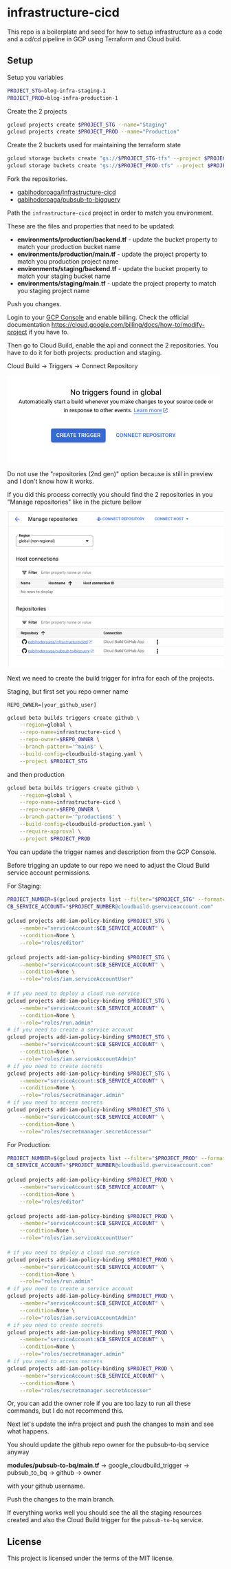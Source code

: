 # infrastructure-cicd

This repo is a boilerplate and seed for how to setup infrastructure as a code and a cd/cd pipeline in GCP using Terraform and Cloud build.

## Setup

Setup you variables

```bash
PROJECT_STG=blog-infra-staging-1
PROJECT_PROD=blog-infra-production-1
```

Create the 2 projects

```bash
gcloud projects create $PROJECT_STG --name="Staging"
gcloud projects create $PROJECT_PROD --name="Production"
```

Create the 2 buckets used for maintaining the terraform state

```bash
gcloud storage buckets create "gs://$PROJECT_STG-tfs" --project $PROJECT_STG
gcloud storage buckets create "gs://$PROJECT_PROD-tfs" --project $PROJECT_PROD
```

Fork the repositories.

- [gabihodoroaga/infrastructure-cicd](https://github.com/gabihodoroaga/infrastructure-cicd.git)
- [gabihodoroaga/pubsub-to-bigquery](https://github.com/gabihodoroaga/pubsub-to-bigquery.git)

Path the `infrastructure-cicd` project in order to match you environment.

These are the files and properties that need to be updated:

- **environments/production/backend.tf** - update the bucket property to match your production bucket name
- **environments/production/main.tf** - update the project property to match you production project name
- **environments/staging/backend.tf** - update the bucket property to match your staging bucket name
- **environments/staging/main.tf** - update the project property to match you staging project name

Push you changes.

Login to your [GCP Console](https://console.cloud.google.com) and enable billing.
Check the official documentation https://cloud.google.com/billing/docs/how-to/modify-project if you have to.

Then go to Cloud Build, enable the api and connect the 2 repositories. You have to do it for both projects: production and staging.

Cloud Build -> Triggers -> Connect Repository

![connect-repo](resources/img/post-43-connect-repo.png)

Do not use the "repositories (2nd gen)" option because is still in preview and I don't know how it works.

If you did this process correctly you should find the 2 repositories in you "Manage repositories" like in the 
picture bellow

![manage-repo](resources/img/post-43-manage-repo.png)

Next we need to create the build trigger for infra for each of the projects. 

Staging, but first set you repo owner name

```
REPO_OWNER=[your_github_user]
```

```bash
gcloud beta builds triggers create github \
    --region=global \
    --repo-name=infrastructure-cicd \
    --repo-owner=$REPO_OWNER \
    --branch-pattern='^main$' \
    --build-config=cloudbuild-staging.yaml \
    --project $PROJECT_STG
```

and then production

```bash
gcloud beta builds triggers create github \
    --region=global \
    --repo-name=infrastructure-cicd \
    --repo-owner=$REPO_OWNER \
    --branch-pattern='^production$' \
    --build-config=cloudbuild-production.yaml \
    --require-approval \
    --project $PROJECT_PROD
```

You can update the trigger names and description from the GCP Console.

Before trigging an update to our repo we need to adjust the Cloud Build service account permissions.

For Staging:

```bash
PROJECT_NUMBER=$(gcloud projects list --filter="$PROJECT_STG" --format="value(PROJECT_NUMBER)")
CB_SERVICE_ACCOUNT="$PROJECT_NUMBER@cloudbuild.gserviceaccount.com"

gcloud projects add-iam-policy-binding $PROJECT_STG \
    --member="serviceAccount:$CB_SERVICE_ACCOUNT" \
    --condition=None \
    --role="roles/editor"

gcloud projects add-iam-policy-binding $PROJECT_STG \
    --member="serviceAccount:$CB_SERVICE_ACCOUNT" \
    --condition=None \
    --role="roles/iam.serviceAccountUser"

# if you need to deploy a cloud run service
gcloud projects add-iam-policy-binding $PROJECT_STG \
    --member="serviceAccount:$CB_SERVICE_ACCOUNT" \
    --condition=None \
    --role="roles/run.admin"
# if you need to create a service account
gcloud projects add-iam-policy-binding $PROJECT_STG \
    --member="serviceAccount:$CB_SERVICE_ACCOUNT" \
    --condition=None \
    --role="roles/iam.serviceAccountAdmin"
# if you need to create secrets
gcloud projects add-iam-policy-binding $PROJECT_STG \
    --member="serviceAccount:$CB_SERVICE_ACCOUNT" \
    --condition=None \
    --role="roles/secretmanager.admin"
# if you need to access secrets
gcloud projects add-iam-policy-binding $PROJECT_STG \
    --member="serviceAccount:$CB_SERVICE_ACCOUNT" \
    --condition=None \
    --role="roles/secretmanager.secretAccessor"
```

For Production:

```bash
PROJECT_NUMBER=$(gcloud projects list --filter="$PROJECT_PROD" --format="value(PROJECT_NUMBER)")
CB_SERVICE_ACCOUNT="$PROJECT_NUMBER@cloudbuild.gserviceaccount.com"

gcloud projects add-iam-policy-binding $PROJECT_PROD \
    --member="serviceAccount:$CB_SERVICE_ACCOUNT" \
    --condition=None \
    --role="roles/editor"

gcloud projects add-iam-policy-binding $PROJECT_PROD \
    --member="serviceAccount:$CB_SERVICE_ACCOUNT" \
    --condition=None \
    --role="roles/iam.serviceAccountUser"

# if you need to deploy a cloud run service
gcloud projects add-iam-policy-binding $PROJECT_PROD \
    --member="serviceAccount:$CB_SERVICE_ACCOUNT" \
    --condition=None \
    --role="roles/run.admin"
# if you need to create a service account
gcloud projects add-iam-policy-binding $PROJECT_PROD \
    --member="serviceAccount:$CB_SERVICE_ACCOUNT" \
    --condition=None \
    --role="roles/iam.serviceAccountAdmin"
# if you need to create secrets
gcloud projects add-iam-policy-binding $PROJECT_PROD \
    --member="serviceAccount:$CB_SERVICE_ACCOUNT" \
    --condition=None \
    --role="roles/secretmanager.admin"
# if you need to access secrets
gcloud projects add-iam-policy-binding $PROJECT_PROD \
    --member="serviceAccount:$CB_SERVICE_ACCOUNT" \
    --condition=None \
    --role="roles/secretmanager.secretAccessor"
```

Or, you can add the owner role if you are too lazy to run all these commands, but I do not recommend this.

Next let's update the infra project and push the changes to main and see what happens.

You should update the github repo owner for the pubsub-to-bq service anyway

**modules/pubsub-to-bq/main.tf** -> google_cloudbuild_trigger -> pubsub_to_bq -> github -> owner 

with your github username.

Push the changes to the main branch.

If everything works well you should see the all the staging resources created and also the Cloud Build trigger 
for the `pubsub-to-bq` service.


## License

This project is licensed under the terms of the MIT license.

